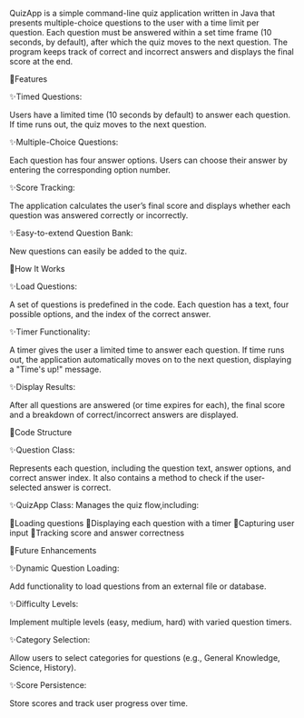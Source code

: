QuizApp is a simple command-line quiz application written in Java that presents multiple-choice questions to the user with a time limit per question. Each question must be answered within a set time frame (10 seconds, by default), after which the quiz moves to the next question. The program keeps track of correct and incorrect answers and displays the final score at the end.

🚀Features

✨Timed Questions: 

Users have a limited time (10 seconds by default) to answer each question. If time runs out, the quiz moves to the next question.

✨Multiple-Choice Questions: 

Each question has four answer options. Users can choose their answer by entering the corresponding option number.

✨Score Tracking: 

The application calculates the user’s final score and displays whether each question was answered correctly or incorrectly.

✨Easy-to-extend Question Bank: 

New questions can easily be added to the quiz.

🚀How It Works

✨Load Questions: 

A set of questions is predefined in the code. Each question has a text, four possible options, and the index of the correct answer.

✨Timer Functionality: 

A timer gives the user a limited time to answer each question. If time runs out, the application automatically moves on to the next question, displaying a "Time's up!" message.

✨Display Results: 

After all questions are answered (or time expires for each), the final score and a breakdown of correct/incorrect answers are displayed.

🚀Code Structure

✨Question Class: 

Represents each question, including the question text, answer options, and correct answer index. It also contains a method to check if the user-selected answer is correct.

✨QuizApp Class: Manages the quiz flow,including:

📝Loading questions
📝Displaying each question with a timer
📝Capturing user input
📝Tracking score and answer correctness

🚀Future Enhancements

✨Dynamic Question Loading: 

Add functionality to load questions from an external file or database.

✨Difficulty Levels: 

Implement multiple levels (easy, medium, hard) with varied question timers.

✨Category Selection: 

Allow users to select categories for questions (e.g., General Knowledge, Science, History).

✨Score Persistence: 

Store scores and track user progress over time.
